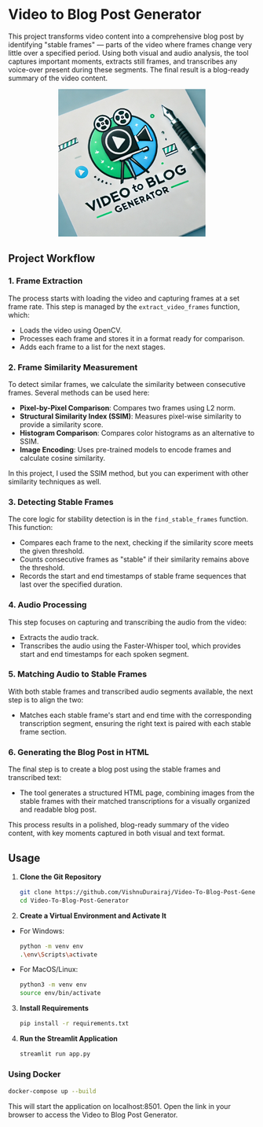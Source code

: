 # Video to Blog Post Generator

This project transforms video content into a comprehensive blog post by identifying "stable frames" — parts of the video where frames change very little over a specified period. Using both visual and audio analysis, the tool captures important moments, extracts still frames, and transcribes any voice-over present during these segments. The final result is a blog-ready summary of the video content.


<div style="text-align: center;">
    <img src="logo.webp" alt="Logo" height="300">
</div>


## Project Workflow

### **1. Frame Extraction**
The process starts with loading the video and capturing frames at a set frame rate. This step is managed by the `extract_video_frames` function, which:

- Loads the video using OpenCV.
- Processes each frame and stores it in a format ready for comparison.
- Adds each frame to a list for the next stages.

### **2. Frame Similarity Measurement**
To detect similar frames, we calculate the similarity between consecutive frames. Several methods can be used here:

- **Pixel-by-Pixel Comparison**: Compares two frames using L2 norm.
- **Structural Similarity Index (SSIM)**: Measures pixel-wise similarity to provide a similarity score.
- **Histogram Comparison**: Compares color histograms as an alternative to SSIM.
- **Image Encoding**: Uses pre-trained models to encode frames and calculate cosine similarity.

In this project, I used the SSIM method, but you can experiment with other similarity techniques as well.

### **3. Detecting Stable Frames**
The core logic for stability detection is in the `find_stable_frames` function. This function:

- Compares each frame to the next, checking if the similarity score meets the given threshold.
- Counts consecutive frames as "stable" if their similarity remains above the threshold.
- Records the start and end timestamps of stable frame sequences that last over the specified duration.

### **4. Audio Processing**
This step focuses on capturing and transcribing the audio from the video:

- Extracts the audio track.
- Transcribes the audio using the Faster-Whisper tool, which provides start and end timestamps for each spoken segment.

### **5. Matching Audio to Stable Frames**
With both stable frames and transcribed audio segments available, the next step is to align the two:

- Matches each stable frame's start and end time with the corresponding transcription segment, ensuring the right text is paired with each stable frame section.

### **6. Generating the Blog Post in HTML**
The final step is to create a blog post using the stable frames and transcribed text:

- The tool generates a structured HTML page, combining images from the stable frames with their matched transcriptions for a visually organized and readable blog post.

This process results in a polished, blog-ready summary of the video content, with key moments captured in both visual and text format.


## Usage

1. **Clone the Git Repository**  
    ```bash
    git clone https://github.com/VishnuDurairaj/Video-To-Blog-Post-Generator.git
    cd Video-To-Blog-Post-Generator
    ```
2. **Create a Virtual Environment and Activate It**

- For Windows:
    ```bash
    python -m venv env
    .\env\Scripts\activate
    ```
- For MacOS/Linux:
    ```bash
    python3 -m venv env
    source env/bin/activate
    ```

3. **Install Requirements**

    ```bash
    pip install -r requirements.txt
    ```

4. **Run the Streamlit Application**
    ```bash
    streamlit run app.py
    ```

### Using Docker

```bash
docker-compose up --build
```

This will start the application on localhost:8501. Open the link in your browser to access the Video to Blog Post Generator.
